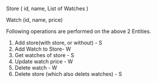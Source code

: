 Store
   ( id, 
    name, 
    List of Watches )


Watch
    (id, 
    name, 
    price)
    

Following operations are performed on the above 2 Entities.

1.	Add store(with store, or without) - S
2.	Add Watch to Store- W
3.	Get watches of store - S
4.	Update watch price - W	
5.	Delete watch - W
6.	Delete store (which also delets watches) - S

